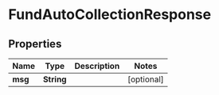 

# FundAutoCollectionResponse


## Properties

| Name | Type | Description | Notes |
|------------ | ------------- | ------------- | -------------|
|**msg** | **String** |  |  [optional] |



